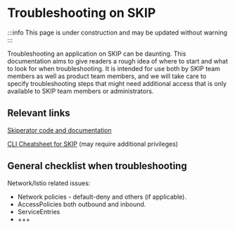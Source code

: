# Troubleshooting on SKIP

:::info
This page is under construction and may be updated without warning
:::

Troubleshooting an application on SKIP can be daunting. This documentation aims to give readers a rough idea of where to start and what to look for when troubleshooting.
It is intended for use both by SKIP team members as well as product team members, and we will take care to specify troubleshooting steps that might need additional access
that is only available to SKIP team members or administrators.

## Relevant links

[Skiperator code and documentation](https://github.com/kartverket/skiperator)

[CLI Cheatsheet for SKIP](https://kartverket.atlassian.net/wiki/spaces/SKIP/pages/404553808/CLI+Cheatsheet+for+SKIP) (may require additional privileges)

## General checklist when troubleshooting

Network/Istio related issues:

- Network policies - default-deny and others (if applicable).
- AccessPolicies both outbound and inbound.
- ServiceEntries
- +++
